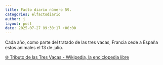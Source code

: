 ```yaml
---
title: Facto diario número 59.
categories: elfactodiario
author: j
layout: post
date: 2025-07-27 09:30:17 +00:00
---
```

Cada año, como parte del tratado de las tres vacas, Francia cede a España estos animales el 13 de julio.

[🌐 Tributo de las Tres Vacas - Wikipedia, la enciclopedia libre](https://es.m.wikipedia.org/wiki/Tributo_de_las_Tres_Vacas)
